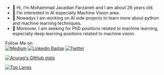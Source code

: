 - 👋 Hi, I’m Mohammad Javadian Farzaneh and I am about 26 years old.
- 👀 I’m interested in AI especially Machine Vision area.
- 🌱 Nowadys I am working on AI side projects to learn more about python and machine learning techniques.
- 🏫 Moreover, I am seeking for PhD positions related to machine learning, especially deep learning positions related to machine vision.

Follow Me on:  
[![Medium](https://img.icons8.com/color/48/null/medium-monogram.png)](https://medium.com/@m-javadian)
[![Linkedin Badge](https://img.icons8.com/color/48/null/linkedin.png)](https://www.linkedin.com/in/mohammadjavadianfarzaneh/)
[![Twitter](https://img.icons8.com/color/48/null/twitter-squared.png)](https://twitter.com/M3000_JF)

[![Anurag's GitHub stats](https://github-readme-stats.vercel.app/api?username=m3000j&hide=prs&show_icons=true&theme=vue)](https://github.com/anuraghazra/github-readme-stats)

[![Top Langs](https://github-readme-stats.vercel.app/api/top-langs/?username=m3000j&langs_count=5&hide=fortran,shell,css)](https://github.com/anuraghazra/github-readme-stats)
